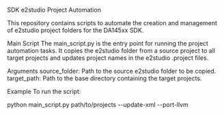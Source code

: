 SDK e2studio Project Automation

This repository contains scripts to automate the creation and management of e2studio project folders for the DA145xx SDK. 


Main Script
The main_script.py is the entry point for running the project automation tasks. It copies the e2studio folder from a source project to all target projects and updates project names in the e2studio .project files.

Arguments
source_folder: Path to the source e2studio folder to be copied.
target_path: Path to the base directory containing the target projects.


Example
To run the script:


python main_script.py path/to/projects --update-xml --port-llvm



